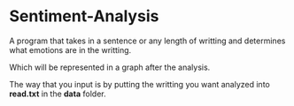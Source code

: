 # Sentiment-Analysis
A program that takes in a sentence or any length of writting and determines what emotions are in the writting. 

Which will be represented in a graph after the analysis.

The way that you input is by putting the writting you want analyzed into **read.txt** in the **data** folder.
